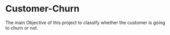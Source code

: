 # Customer-Churn
The main Objective of this project to classify whether the customer is going to churn or not.
